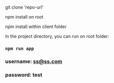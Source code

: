 git clone 'repo-url'

npm install on root

npm install within client folder

In the project directory, you can run on root folder:

### `npm run app`

### username: ss@ss.com

### password: test
